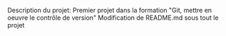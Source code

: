 Description du projet:
Premier projet dans la formation "Git, mettre en oeuvre le contrôle de version"
Modification de README.md sous tout le projet
